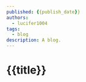 ```yaml
---
published: {{publish_date}}
authors: 
  - lucifer1004
tags:
  - blog 
description: A blog. 
---
```


# {{title}}
